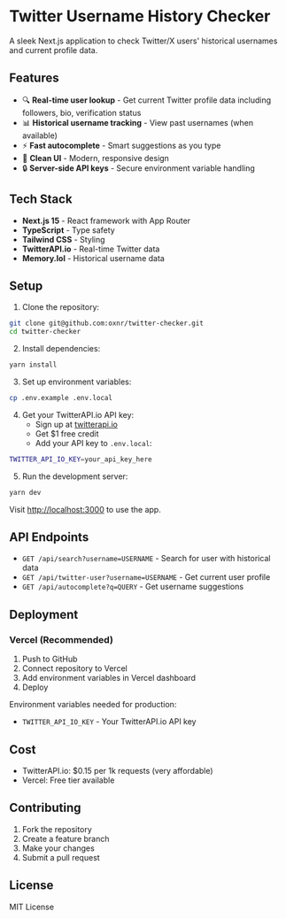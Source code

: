 # Twitter Username History Checker

A sleek Next.js application to check Twitter/X users' historical usernames and current profile data.

## Features

- 🔍 **Real-time user lookup** - Get current Twitter profile data including followers, bio, verification status
- 📊 **Historical username tracking** - View past usernames (when available)
- ⚡ **Fast autocomplete** - Smart suggestions as you type
- 🎨 **Clean UI** - Modern, responsive design
- 🔒 **Server-side API keys** - Secure environment variable handling

## Tech Stack

- **Next.js 15** - React framework with App Router
- **TypeScript** - Type safety
- **Tailwind CSS** - Styling
- **TwitterAPI.io** - Real-time Twitter data
- **Memory.lol** - Historical username data

## Setup

1. Clone the repository:
```bash
git clone git@github.com:oxnr/twitter-checker.git
cd twitter-checker
```

2. Install dependencies:
```bash
yarn install
```

3. Set up environment variables:
```bash
cp .env.example .env.local
```

4. Get your TwitterAPI.io API key:
   - Sign up at [twitterapi.io](https://twitterapi.io)
   - Get $1 free credit
   - Add your API key to `.env.local`:
```bash
TWITTER_API_IO_KEY=your_api_key_here
```

5. Run the development server:
```bash
yarn dev
```

Visit [http://localhost:3000](http://localhost:3000) to use the app.

## API Endpoints

- `GET /api/search?username=USERNAME` - Search for user with historical data
- `GET /api/twitter-user?username=USERNAME` - Get current user profile
- `GET /api/autocomplete?q=QUERY` - Get username suggestions

## Deployment

### Vercel (Recommended)

1. Push to GitHub
2. Connect repository to Vercel
3. Add environment variables in Vercel dashboard
4. Deploy

Environment variables needed for production:
- `TWITTER_API_IO_KEY` - Your TwitterAPI.io API key

## Cost

- TwitterAPI.io: $0.15 per 1k requests (very affordable)
- Vercel: Free tier available

## Contributing

1. Fork the repository
2. Create a feature branch
3. Make your changes
4. Submit a pull request

## License

MIT License